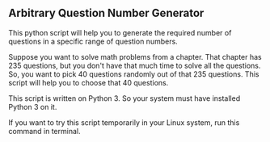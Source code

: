 ## Arbitrary Question Number Generator

This python script will help you to generate the required number of questions in a specific range of question numbers.

Suppose you want to solve math problems from a chapter. That chapter has 235 questions, but you don't have that much time to solve all the questions. So, you want to pick 40 questions randomly out of that 235 questions. This script will help you to choose that 40 questions.

This script is written on Python 3. So your system must have installed Python 3 on it.

If you want to try this script temporarily in your Linux system, run this command in terminal.


